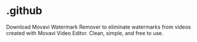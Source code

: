 # .github
Download Movavi Watermark Remover to eliminate watermarks from videos created with Movavi Video Editor. Clean, simple, and free to use.
